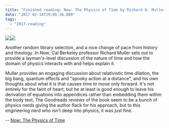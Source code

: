 ```yaml
---
title: "Finished reading: Now: The Physics of Time by Richard A. Muller"
date: "2017-02-14T19:05:36.000"
tags: 
  - "2017-reading"
---
```


[![](//ws-na.amazon-adsystem.com/widgets/q?_encoding=UTF8&ASIN=0393285235&Format=_SL250_&ID=AsinImage&MarketPlace=US&ServiceVersion=20070822&WS=1&tag=chrishubbs-20)](https://www.amazon.com/Now-Physics-Time-Richard-Muller/dp/0393285235/ref=as_li_ss_il?ie=UTF8&qid=1487098348&sr=8-1&keywords=now+the+physics+of+time&linkCode=li3&tag=chrishubbs-20&linkId=b71f2bdd9424128ad90f3a9127c1e5c2)![](https://ir-na.amazon-adsystem.com/e/ir?t=chrishubbs-20&l=li3&o=1&a=0393285235)

Another random library selection, and a nice change of pace from history and theology. In _Now_, Cal Berkeley professor Richard Muller sets out to provide a layman's-level discussion of the nature of time and how the domain of physics interacts with and helps explain it.

Muller provides an engaging discussion about relativistic time dilation, the big bang, quantum effects and "spooky action at a distance", and his own thoughts about what it is that causes time to move only forward. It's not entirely for the faint of heart, but he at least is good enough to leave his derivation of equations into appendices rather than embedding them within the body text. The Goodreads reviews of the book seem to be a bunch of physics nerds giving the author flack for his approach, but to this engineering nerd who isn't deep into physics, it was just fine.

\-- [Now: The Physics of Time](http://amzn.to/2lgstUE)

